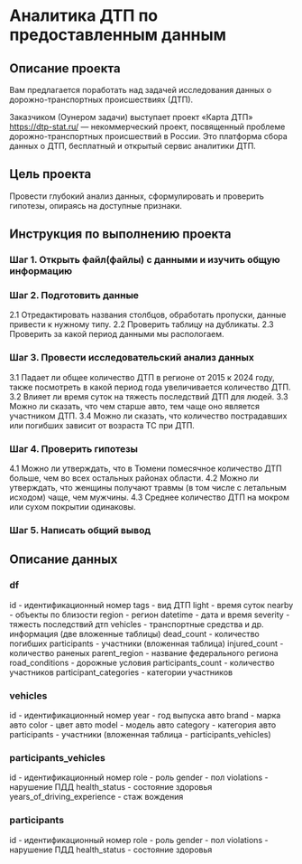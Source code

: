 # Аналитика ДТП по предоставленным данным
## Описание проекта

Вам предлагается поработать над задачей исследования данных о дорожно-транспортных происшествиях (ДТП).

Заказчиком (Оунером задачи) выступает проект «Карта ДТП» https://dtp-stat.ru/ — некоммерческий проект, посвященный проблеме дорожно-транспортных происшествий в России. Это платформа сбора данных о ДТП, бесплатный и открытый сервис аналитики ДТП.

## Цель проекта

Провести глубокий анализ данных, сформулировать и проверить гипотезы, опираясь на доступные признаки.

## Инструкция по выполнению проекта

### Шаг 1. Открыть файл(файлы) с данными и изучить общую информацию

### Шаг 2. Подготовить данные

2.1 Отредактировать названия столбцов, обработать пропуски, данные привести к нужному типу.
2.2 Проверить таблицу на дубликаты.
2.3 Проверить за какой период данными мы распологаем.
### Шаг 3. Провести исследовательский анализ данных

3.1 Падает ли общее количество ДТП в регионе от 2015 к 2024 году, также посмотреть в какой период года увеличивается количество ДТП.
3.2 Влияет ли время суток на тяжесть последствий ДТП для людей.
3.3 Можно ли сказать, что чем старше авто, тем чаще оно является участником ДТП.
3.4 Можно ли сказать, что количество пострадавших или погибших зависит от возраста ТС при ДТП.
### Шаг 4. Проверить гипотезы

4.1 Можно ли утверждать, что в Тюмени помесячное количество ДТП больше, чем во всех остальных районах области.
4.2 Можно ли утверждать, что женщины получают травмы (в том числе с летальным исходом) чаще, чем мужчины.
4.3 Среднее количество ДТП на мокром или сухом покрытии одинаковы.
### Шаг 5. Написать общий вывод

## Описание данных

### df

id - идентификационный номер
tags - вид ДТП
light - время суток
nearby - объекты по близости
region - регион
datetime - дата и время
severity - тяжесть последствий дтп
vehicles - транспортные средства и др. информация (две вложенные таблицы)
dead_count - количество погибших
participants - участники (вложенная таблица)
injured_count - количество раненых
parent_region - название федерального региона
road_conditions - дорожные условия
participants_count - количество участников
participant_categories - категории участников

### vehicles

id - идентификационный номер
year - год выпуска авто
brand - марка авто
color - цвет авто
model - модель авто
category - категория авто
participants - участники (вложенная таблица - participants_vehicles)

### participants_vehicles

id - идентификационный номер
role - роль
gender - пол
violations - нарушение ПДД
health_status - состояние здоровья
years_of_driving_experience - стаж вождения


### participants

id - идентификационный номер
role - роль
gender - пол
violations - нарушение ПДД
health_status - состояние здоровья
